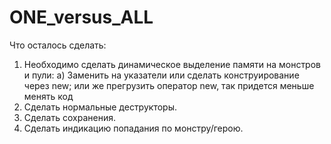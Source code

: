 # ONE_versus_ALL
Что осталось сделать:
1. Необходимо сделать динамическое выделение памяти на монстров и пули:
  a) Заменить на указатели или сделать конструирование через new;
  или же прегрузить оператор new, так придется меньше менять код
2. Сделать нормальные деструкторы.
3. Сделать сохранения.
4. Сделать индикацию попадания по монстру/герою.
